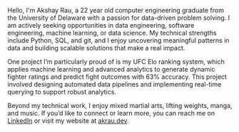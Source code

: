 Hello, I'm Akshay Rau, a 22 year old computer engineering graduate from the University of Delaware with a passion for data-driven problem solving. I am actively seeking opportunities in data engineering, software engineering, machine learning, or data science. My technical strengths include Python, SQL, and git, and I enjoy uncovering meaningful patterns in data and building scalable solutions that make a real impact.

One project I’m particularly proud of is my UFC Elo ranking system, which applies machine learning and advanced analytics to generate dynamic fighter ratings and predict fight outcomes with 63% accuracy. This project involved designing automated data pipelines and implementing real-time querying to support robust analytics.

Beyond my technical work, I enjoy mixed martial arts, lifting weights, manga, and music. If you’d like to connect or learn more, you can reach me on [LinkedIn](https://www.linkedin.com/in/akshay-rau-6038942a0) or visit my website at [akrau.dev](https://akrau.dev).
